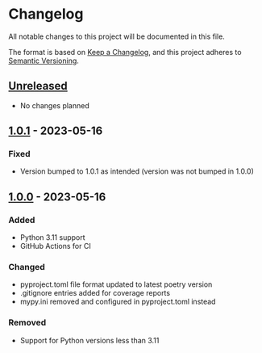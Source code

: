 # Changelog

All notable changes to this project will be documented in this file.

The format is based on [Keep a Changelog](https://keepachangelog.com/en/1.0.0/),
and this project adheres to [Semantic Versioning](https://semver.org/spec/v2.0.0.html).

## [Unreleased]

- No changes planned

## [1.0.1] - 2023-05-16

### Fixed

- Version bumped to 1.0.1 as intended (version was not bumped in 1.0.0)

## [1.0.0] - 2023-05-16

### Added

- Python 3.11 support
- GitHub Actions for CI

### Changed

- pyproject.toml file format updated to latest poetry version
- .gitignore entries added for coverage reports
- mypy.ini removed and configured in pyproject.toml instead

### Removed

- Support for Python versions less than 3.11

[Unreleased]: https://github.com/Septem151/flashpass/compare/v1.0.1...HEAD
[1.0.1]: https://github.com/Septem151/flashpass/compare/v1.0.0...v1.0.1
[1.0.0]: https://github.com/Septem151/flashpass/compare/v0.1.3...v1.0.0
